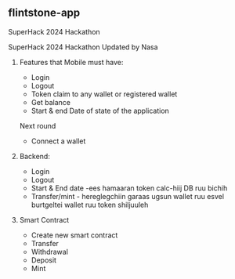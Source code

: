 ## flintstone-app
SuperHack 2024 Hackathon

SuperHack 2024 Hackathon
Updated by Nasa

1. Features that Mobile must have:

   - Login
   - Logout
   - Token claim to any wallet or registered wallet
   - Get balance
   - Start & end Date of state of the application

   Next round

   - Connect a wallet

2. Backend:

   - Login
   - Logout
   - Start & End date -ees hamaaran token calc-hiij DB ruu bichih
   - Transfer/mint - hereglegchiin garaas ugsun wallet ruu esvel burtgeltei wallet ruu token shiljuuleh

3. Smart Contract
   - Create new smart contract
   - Transfer
   - Withdrawal
   - Deposit
   - Mint

### 
